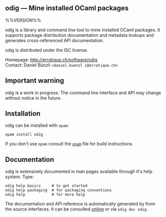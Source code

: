 odig — Mine installed OCaml packages
-------------------------------------------------------------------------------
%%VERSION%%

odig is a library and command line tool to mine installed OCaml
packages. It supports package distribution documentation and metadata
lookups and generates cross-referenced API documentation.

odig is distributed under the ISC license.

Homepage: http://erratique.ch/software/odig  
Contact: Daniel Bünzli `<daniel.buenzl i@erratique.ch>`

## Important warning

odig is a work in progress. The command line interface and API may
change without notice in the future.

## Installation

odig can be installed with `opam`:

    opam install odig

If you don't use `opam` consult the [`opam`](opam) file for build
instructions.

## Documentation

odig is extensively documented in man pages available through it's help
system. Type:

```
odig help basics     # to get started
odig help packaging  # for packaging conventions
odig help            # for more help
```

The documentation and API reference is automatically generated by from
the source interfaces. It can be consulted [online][doc] or via `odig
doc odig`.

[doc]: http://erratique.ch/software/odig/doc
